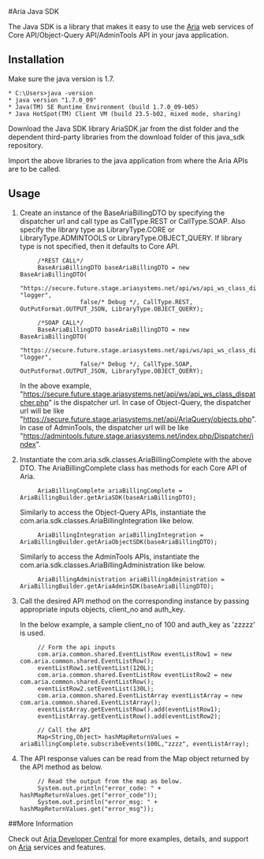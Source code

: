 #Aria Java SDK

The Java SDK is a library that makes it easy to use the [Aria](http://www.ariasystems.com/) web services of Core API/Object-Query API/AdminTools API in your java application.

## Installation

Make sure the java version is 1.7.
```
* C:\Users>java -version
* java version "1.7.0_09"
* Java(TM) SE Runtime Environment (build 1.7.0_09-b05)
* Java HotSpot(TM) Client VM (build 23.5-b02, mixed mode, sharing)
```
Download the Java SDK library AriaSDK.jar from the dist folder and the dependent third-party libraries from the download folder of this java_sdk repository.

Import the above libraries to the java application from where the Aria APIs are to be called.

## Usage

1. Create an instance of the BaseAriaBillingDTO by specifying the dispatcher url and call type as CallType.REST or CallType.SOAP. Also specify the library type as LibraryType.CORE or LibraryType.ADMINTOOLS or LibraryType.OBJECT_QUERY. If library type is not specified, then it defaults to Core API.

            /*REST CALL*/
            BaseAriaBillingDTO baseAriaBillingDTO = new BaseAriaBillingDTO(
                        "https://secure.future.stage.ariasystems.net/api/ws/api_ws_class_dispatcher.php", "logger",
                        false/* Debug */, CallType.REST, OutPutFormat.OUTPUT_JSON, LibraryType.OBJECT_QUERY);

            /*SOAP CALL*/
            BaseAriaBillingDTO baseAriaBillingDTO = new BaseAriaBillingDTO(
                        "https://secure.future.stage.ariasystems.net/api/ws/api_ws_class_dispatcher.php", "logger",
                        false/* Debug */, CallType.SOAP, OutPutFormat.OUTPUT_JSON, LibraryType.OBJECT_QUERY);

	In the above example, "https://secure.future.stage.ariasystems.net/api/ws/api_ws_class_dispatcher.php" is the dispatcher url.
	In case of Object-Query, the dispatcher url will be like "https://secure.future.stage.ariasystems.net/api/AriaQuery/objects.php".
	In case of AdminTools, the dispatcher url will be like "https://admintools.future.stage.ariasystems.net/index.php/Dispatcher/index".

2. Instantiate the com.aria.sdk.classes.AriaBillingComplete with the above DTO. The AriaBillingComplete class has methods for each Core API of Aria.

            AriaBillingComplete ariaBillingComplete = AriaBillingBuilder.getAriaSDK(baseAriaBillingDTO);

      Similarly to access the Object-Query APIs, instantiate the com.aria.sdk.classes.AriaBillingIntegration like below.

            AriaBillingIntegration ariaBillingIntegration = AriaBillingBuilder.getAriaObjectSDK(baseAriaBillingDTO);

      Similarly to access the AdminTools APIs, instantiate the com.aria.sdk.classes.AriaBillingAdministration like below.

            AriaBillingAdministration ariaBillingAdministration = AriaBillingBuilder.getAriaAdminSDK(baseAriaBillingDTO);

3. Call the desired API method on the corresponding instance by passing appropriate inputs objects, client_no and auth_key.

	In the below example, a sample client_no of 100 and auth_key as 'zzzzz' is used.

            // Form the api inputs
            com.aria.common.shared.EventListRow eventListRow1 = new com.aria.common.shared.EventListRow();
            eventListRow1.setEventList(120L);
            com.aria.common.shared.EventListRow eventListRow2 = new com.aria.common.shared.EventListRow();
            eventListRow2.setEventList(130L);
            com.aria.common.shared.EventListArray eventListArray = new com.aria.common.shared.EventListArray();
            eventListArray.getEventListRow().add(eventListRow1);
            eventListArray.getEventListRow().add(eventListRow2);

            // Call the API
            Map<String,Object> hashMapReturnValues = ariaBillingComplete.subscribeEvents(100L,"zzzz", eventListArray);

4. The API response values can be read from the Map object returned by the API method as below.

            // Read the output from the map as below.
            System.out.println("error_code: " + hashMapReturnValues.get("error_code"));
            System.out.println("error_msg: " + hashMapReturnValues.get("error_msg"));

##More Information

Check out [Aria Developer Central](http://developer.ariasystems.net) for more examples, details, and support on [Aria](http://www.ariasystems.com/) services and features.
